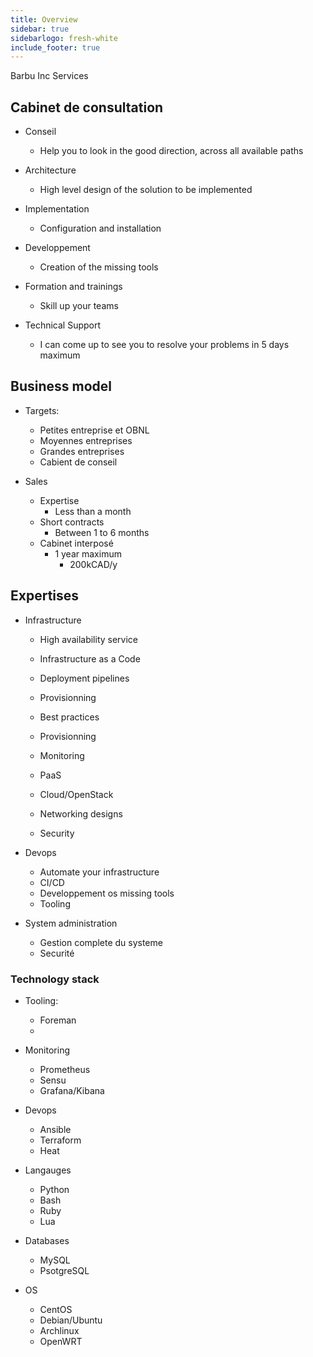 ```yaml
---
title: Overview
sidebar: true
sidebarlogo: fresh-white
include_footer: true
---
```


Barbu Inc Services



## Cabinet de consultation


* Conseil
  * Help you to look in the good direction, across all available paths

* Architecture
  * High level design of the solution to be implemented

* Implementation
  * Configuration and installation

* Developpement
  * Creation of the missing tools

* Formation and trainings
  * Skill up your teams

* Technical Support
  * I can come up to see you to resolve your problems in 5 days maximum


## Business model

* Targets:
  * Petites entreprise et OBNL
  * Moyennes entreprises
  * Grandes entreprises
  * Cabient de conseil

* Sales
  * Expertise
    * Less than a month
  * Short contracts
    * Between 1 to 6 months
  * Cabinet interposé
    * 1 year maximum
      * 200kCAD/y


## Expertises



* Infrastructure
  * High availability service
  * Infrastructure as a Code
  * Deployment pipelines
  * Provisionning
  * Best practices

  * Provisionning
  * Monitoring
  * PaaS
  * Cloud/OpenStack
  * Networking designs
  * Security

* Devops
  * Automate your infrastructure
  * CI/CD
  * Developpement os missing tools
  * Tooling


* System administration
  * Gestion complete du systeme
  * Securité


### Technology stack

* Tooling:
  * Foreman
  * 

* Monitoring
  * Prometheus
  * Sensu
  * Grafana/Kibana

* Devops
  * Ansible
  * Terraform
  * Heat

* Langauges
  * Python
  * Bash
  * Ruby
  * Lua

* Databases
  * MySQL
  * PsotgreSQL

* OS
  * CentOS
  * Debian/Ubuntu
  * Archlinux
  * OpenWRT
